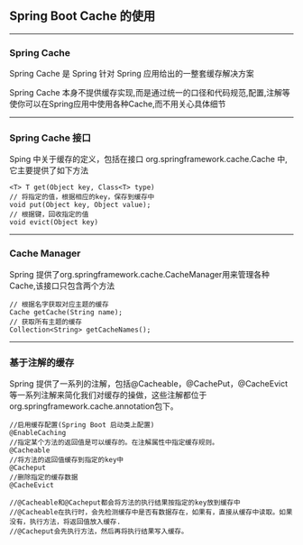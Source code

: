 ## Spring Boot Cache 的使用

---

### Spring Cache 

Spring Cache 是 Spring 针对 Spring 应用给出的一整套缓存解决方案

Spring Cache 本身不提供缓存实现,而是通过统一的口径和代码规范,配置,注解等使你可以在Spring应用中使用各种Cache,而不用关心具体细节

---

### Spring Cache 接口

Sping 中关于缓存的定义，包括在接口 org.springframework.cache.Cache 中,它主要提供了如下方法

```
<T> T get(Object key, Class<T> type)
// 将指定的值，根据相应的key，保存到缓存中
void put(Object key, Object value);
// 根据键，回收指定的值
void evict(Object key)
```

---

### Cache Manager

Spring 提供了org.springframework.cache.CacheManager用来管理各种Cache,该接口只包含两个方法

```
// 根据名字获取对应主题的缓存
Cache getCache(String name);
// 获取所有主题的缓存
Collection<String> getCacheNames();
```

---

### 基于注解的缓存

Spring 提供了一系列的注解，包括@Cacheable，@CachePut，@CacheEvict等一系列注解来简化我们对缓存的操做，这些注解都位于org.springframework.cache.annotation包下。

```
//启用缓存配置(Spring Boot 启动类上配置)
@EnableCaching 
//指定某个方法的返回值是可以缓存的。在注解属性中指定缓存规则。
@Cacheable
//将方法的返回值缓存到指定的key中
@Cacheput
//删除指定的缓存数据
@CacheEvict

//@Cacheable和@Cacheput都会将方法的执行结果按指定的key放到缓存中
//@Cacheable在执行时，会先检测缓存中是否有数据存在，如果有，直接从缓存中读取。如果没有，执行方法，将返回值放入缓存.
//@Cacheput会先执行方法，然后再将执行结果写入缓存。
```



